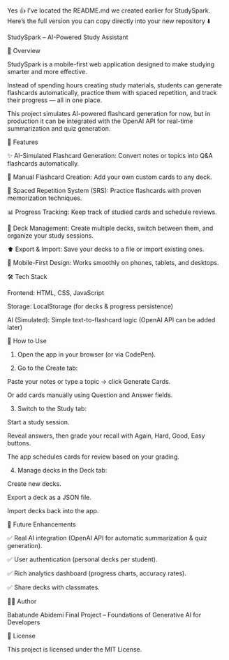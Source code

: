 
Yes 👍 I’ve located the README.md we created earlier for StudySpark. Here’s the full version you can copy directly into your new repository ⬇️

StudySpark – AI-Powered Study Assistant

📌 Overview

StudySpark is a mobile-first web application designed to make studying smarter and more effective.

Instead of spending hours creating study materials, students can generate flashcards automatically, practice them with spaced repetition, and track their progress — all in one place.

This project simulates AI-powered flashcard generation for now, but in production it can be integrated with the OpenAI API for real-time summarization and quiz generation.

🚀 Features

✨ AI-Simulated Flashcard Generation: Convert notes or topics into Q&A flashcards automatically.

📝 Manual Flashcard Creation: Add your own custom cards to any deck.

🔄 Spaced Repetition System (SRS): Practice flashcards with proven memorization techniques.

📊 Progress Tracking: Keep track of studied cards and schedule reviews.

📂 Deck Management: Create multiple decks, switch between them, and organize your study sessions.

⬆️ Export & Import: Save your decks to a file or import existing ones.

📱 Mobile-First Design: Works smoothly on phones, tablets, and desktops.


🛠️ Tech Stack

Frontend: HTML, CSS, JavaScript

Storage: LocalStorage (for decks & progress persistence)

AI (Simulated): Simple text-to-flashcard logic (OpenAI API can be added later)


📖 How to Use

1. Open the app in your browser (or via CodePen).


2. Go to the Create tab:



Paste your notes or type a topic → click Generate Cards.

Or add cards manually using Question and Answer fields.


3. Switch to the Study tab:



Start a study session.

Reveal answers, then grade your recall with Again, Hard, Good, Easy buttons.

The app schedules cards for review based on your grading.


4. Manage decks in the Deck tab:



Create new decks.

Export a deck as a JSON file.

Import decks back into the app.


🧩 Future Enhancements

✅ Real AI integration (OpenAI API for automatic summarization & quiz generation).

✅ User authentication (personal decks per student).

✅ Rich analytics dashboard (progress charts, accuracy rates).

✅ Share decks with classmates.


👩‍💻 Author

Babatunde Abidemi Final Project – Foundations of Generative AI for Developers

📜 License

This project is licensed under the MIT License.

